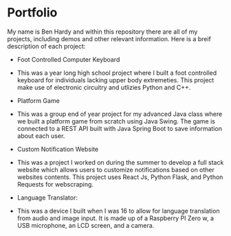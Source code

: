 # Portfolio

My name is Ben Hardy and within this repository there are all of my projects, including demos and other relevant information. Here is a breif description of each project:

* Foot Controlled Computer Keyboard
- This was a year long high school project where I built a foot controlled keyboard for individuals lacking upper body extremeties. This project make use of electronic circuitry and utlizies Python and C++.
* Platform Game
- This was a group end of year project for my advanced Java class where we built a platform game from scratch using Java Swing. The game is connected to a REST API built with Java Spring Boot to save information about each user.
* Custom Notification Website
- This was a project I worked on during the summer to develop a full stack website which allows users to customize notifications based on other websites contents. This project uses React Js, Python Flask, and Python Requests for webscraping.
* Language Translator:
- This was a device I built when I was 16 to allow for language translation from audio and image input. It is made up of a Raspberry PI Zero w, a USB microphone, an LCD screen, and a camera.
